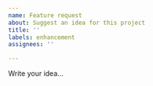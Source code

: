 ```yaml
---
name: Feature request
about: Suggest an idea for this project
title: ''
labels: enhancement
assignees: ''

---
```


Write your idea...

